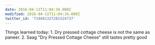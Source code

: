 ```yaml
---
date: 2016-04-11T11:04:34.000Z
modified: 2016-04-11T11:04:34.000Z
twitter_id: '719491327281524737'
---
```


  Things learned today: 1. Dry pressed cottage cheese is not the same as paneer. 2. Saag "Dry Pressed Cottage Cheese" still tastes pretty good
